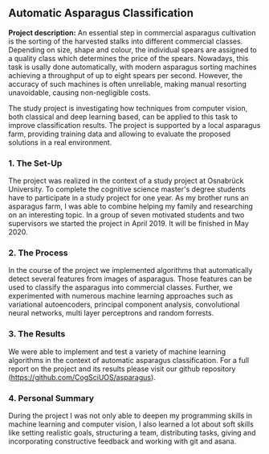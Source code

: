 ## Automatic Asparagus Classification

**Project description:** An essential step in commercial asparagus cultivation is the sorting of the harvested stalks into different commercial classes. Depending on size, shape and colour, the individual spears are assigned to a quality class which determines the price of the spears. Nowadays, this task is usally done automatically, with modern asparagus sorting machines achieving a throughput of up to eight spears per second. However, the accuracy of such machines is often unreliable, making manual resorting unavoidable, causing non-negligible costs.

The study project is investigating how techniques from computer vision, both classical and deep learning based, can be applied to this task to improve classification results. The project is supported by a local asparagus farm, providing training data and allowing to evaluate the proposed solutions in a real environment.

### 1. The Set-Up

The project was realized in the context of a study project at Osnabrück University. To complete the cognitive science master's degree students have to participate in a study project for one year. As my brother runs an asparagus farm, I was able to combine helping my family and researching on an interesting topic. In a group of seven motivated students and two supervisors we started the project in April 2019. It will be finished in May 2020. 


### 2. The Process

In the course of the project we implemented algorithms that automatically detect several features from images of asparagus. Those features can be used to classify the asparagus into commercial classes. Further, we experimented with numerous machine learning approaches such as variational autoencoders, principal component analysis, convolutional neural networks, multi layer perceptrons and random forrests. 

### 3. The Results

We were able to implement and test a variety of machine learning algorithms in the context of automatic asparagus classification. For a full report on the project and its results please visit our github repository (https://github.com/CogSciUOS/asparagus).

### 4. Personal Summary

During the project I was not only able to deepen my programming skills in machine learning and computer vision, I also learned a lot about soft skills like setting realistic goals, structuring a team, distributing tasks, giving and incorporating constructive feedback and working with git and asana.


